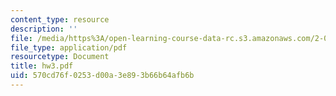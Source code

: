 ```yaml
---
content_type: resource
description: ''
file: /media/https%3A/open-learning-course-data-rc.s3.amazonaws.com/2-011-introduction-to-ocean-science-and-engineering-spring-2006/570cd76f0253d00a3e893b66b64afb6b_hw3.pdf
file_type: application/pdf
resourcetype: Document
title: hw3.pdf
uid: 570cd76f-0253-d00a-3e89-3b66b64afb6b
---
```

